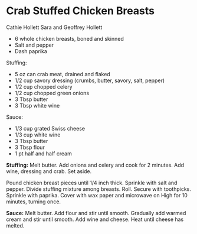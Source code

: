 # Crab Stuffed Chicken Breasts

Cathie Hollett
Sara and Geoffrey Hollett

- 6 whole chicken breasts, boned and skinned
- Salt and pepper
- Dash paprika

Stuffing:

- 5 oz can crab meat, drained and flaked
- 1/2 cup savory dressing (crumbs, butter, savory, salt, pepper)
- 1/2 cup chopped celery
- 1/2 cup chopped green onions
- 3 Tbsp butter
- 3 Tbsp white wine

Sauce:

- 1/3 cup grated Swiss cheese
- 1/3 cup white wine
- 3 Tbsp butter
- 3 Tbsp flour
- 1 pt half and half cream

**Stuffing:** Melt butter. Add onions and celery and cook for 2 minutes. Add wine, dressing and crab. Set aside.

Pound chicken breast pieces until 1/4 inch thick. Sprinkle with salt and pepper. Divide stuffing mixture among breasts. Roll. Secure with toothpicks. Sprinkle with paprika. Cover with wax paper and microwave on High for 10 minutes, turning once.

**Sauce:** Melt butter. Add flour and stir until smooth. Gradually add warmed cream and stir until smooth. Add wine and cheese. Heat until cheese has melted.